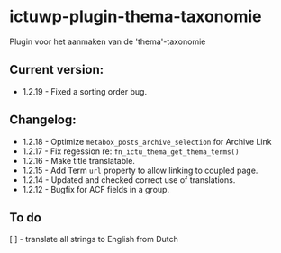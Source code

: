# ictuwp-plugin-thema-taxonomie
Plugin voor het aanmaken van de 'thema'-taxonomie


## Current version:
* 1.2.19 - Fixed a sorting order bug.

## Changelog:
* 1.2.18 - Optimize `metabox_posts_archive_selection` for Archive Link
* 1.2.17 - Fix regession re: `fn_ictu_thema_get_thema_terms()`
* 1.2.16 - Make title translatable.
* 1.2.15 - Add Term `url` property to allow linking to coupled page.
* 1.2.14 - Updated and checked correct use of translations.
* 1.2.12 - Bugfix for ACF fields in a group.

## To do
[ ] - translate all strings to English from Dutch
